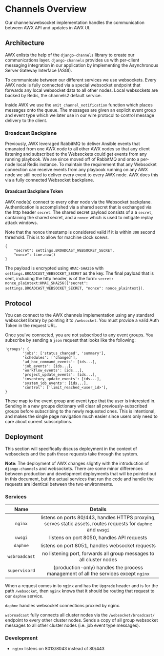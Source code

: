 # Channels Overview

Our channels/websocket implementation handles the communication between AWX API and updates in AWX UI.

## Architecture

AWX enlists the help of the `django-channels` library to create our communications layer. `django-channels` provides us with per-client messaging integration in our application by implementing the Asynchronous Server Gateway Interface (ASGI).

To communicate between our different services we use websockets. Every AWX node is fully connected via a special websocket endpoint that forwards any local websocket data to all other nodes. Local websockets are backed by Redis, the channels2 default service.

Inside AWX we use the `emit_channel_notification` function which places messages onto the queue. The messages are given an explicit event group and event type which we later use in our wire protocol to control message delivery to the client.

### Broadcast Backplane

Previously, AWX leveraged RabbitMQ to deliver Ansible events that emanated from one AWX node to all other AWX nodes so that any client listening and subscribed to the Websockets could get events from any running playbook. We are since moved off of RabbitMQ and onto a per-node local Redis instance. To maintain the requirement that any Websocket connection can receive events from any playbook running on any AWX node we still need to deliver every event to every AWX node. AWX does this via a fully connected Websocket backplane. 

#### Broadcast Backplane Token

AWX node(s) connect to every other node via the Websocket backplane. Authentication is accomplished via a shared secret that is exchanged via the http header `secret`. The shared secret payload consists of a a `secret`, containing the shared secret, and a `nonce` which is used to mitigate replay attack windows.

Note that the nonce timestamp is considered valid if it is within `300` second threshold. This is to allow for machine clock scews.
```
{
    "secret": settings.BROADCAST_WEBSOCKET_SECRET,
    "nonce": time.now()
}
```

The payload is encrypted using `HMAC-SHA256` with `settings.BROADCAST_WEBSOCKET_SECRET` as the key. The final payload that is sent, including the http header, is of the form: `secret: nonce_plaintext:HMAC_SHA256({"secret": settings.BROADCAST_WEBSOCKET_SECRET, "nonce": nonce_plaintext})`.

## Protocol

You can connect to the AWX channels implementation using any standard websocket library by pointing it to `/websocket`. You must
provide a valid Auth Token in the request URL.

Once you've connected, you are not subscribed to any event groups. You subscribe by sending a `json` request that looks like the following:

    'groups': {
            'jobs': ['status_changed', 'summary'],
            'schedules': ['changed'],
            'ad_hoc_command_events': [ids...],
            'job_events': [ids...],
            'workflow_events': [ids...],
            'project_update_events': [ids...],
            'inventory_update_events': [ids...],
            'system_job_events': [ids...],
            'control': ['limit_reached_<user_id>'],
    }

These map to the event group and event type that the user is interested in. Sending in a new groups dictionary will clear all previously-subscribed groups before subscribing to the newly requested ones. This is intentional, and makes the single page navigation much easier since users only need to care about current subscriptions.

## Deployment

This section will specifically discuss deployment in the context of websockets and the path those requests take through the system.

**Note:** The deployment of AWX changes slightly with the introduction of `django-channels` and websockets. There are some minor differences between production and development deployments that will be pointed out in this document, but the actual services that run the code and handle the requests are identical between the two environments.

### Services
| Name        | Details |
|:-----------:|:-----------------------------------------------------------------------------------------------------------:|
| `nginx`     | listens on ports 80/443, handles HTTPS proxying, serves static assets, routes requests for `daphne` and `uwsgi` |
| `uwsgi`      | listens on port 8050, handles API requests |
| `daphne`      | listens on port 8051, handles websocket requests |
| `wsbroadcast`   | no listening port, forwards all group messages to all cluster nodes |
| `supervisord` | (production-only) handles the process management of all the services except `nginx` |

When a request comes in to `nginx` and has the `Upgrade` header and is for the path `/websocket`, then `nginx` knows that it should be routing that request to our `daphne` service.

`daphne` handles websocket connections proxied by nginx.

`wsbroadcast` fully connects all cluster nodes via the `/websocket/broadcast/` endpoint to every other cluster nodes. Sends a copy of all group websocket messages to all other cluster nodes (i.e. job event type messages).

### Development
 - `nginx` listens on 8013/8043 instead of 80/443
